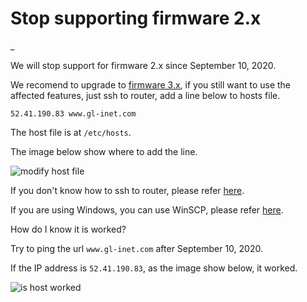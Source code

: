 # Stop supporting firmware 2.x

_

We will stop support for firmware 2.x since September 10, 2020.

We recomend to upgrade to [firmware 3.x](https://docs.gl-inet.com/en/3/release_notes/), if you still want to use the affected features, just ssh to router, add a line below to hosts file.

`52.41.190.83 www.gl-inet.com`

The host file is at `/etc/hosts`.

The image below show where to add the line.

![modify host file](https://static.gl-inet.com/docs/en/2.x/troubleshooting/src/stop_supporting/modify_host.jpg)

If you don't know how to ssh to router, please refer [here](https://docs.gl-inet.com/en/2/app/ssh/).

If you are using Windows, you can use WinSCP, please refer [here](https://docs.gl-inet.com/en/2/app/ssh/#winscp).

How do I know it is worked?

Try to ping the url `www.gl-inet.com` after September 10, 2020.

If the IP address is `52.41.190.83`, as the image show below, it worked.

![is host worked](https://static.gl-inet.com/docs/en/2.x/troubleshooting/src/stop_supporting/is_host_worked.jpg)
